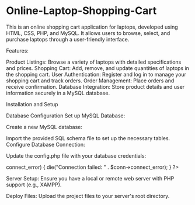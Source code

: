 # Online-Laptop-Shopping-Cart

This is an online shopping cart application for laptops, developed using HTML, CSS, PHP, and MySQL. It allows users to browse, select, and purchase laptops through a user-friendly interface.

Features:

Product Listings: Browse a variety of laptops with detailed specifications and prices.
Shopping Cart: Add, remove, and update quantities of laptops in the shopping cart.
User Authentication: Register and log in to manage your shopping cart and track orders.
Order Management: Place orders and receive confirmation.
Database Integration: Store product details and user information securely in a MySQL database.

Installation and Setup

Database Configuration
Set up MySQL Database:

Create a new MySQL database:

Import the provided SQL schema file to set up the necessary tables.
Configure Database Connection:

Update the config.php file with your database credentials:

<?php
$servername = "localhost";
$username = "your_username";
$password = "your_password";
$dbname = "your_database";
// Create connection
$conn = new mysqli($servername, $username, $password, $dbname);
// Check connection
if ($conn->connect_error) {
  die("Connection failed: " . $conn->connect_error);
}
?>

Server Setup:
Ensure you have a local or remote web server with PHP support (e.g., XAMPP).

Deploy Files:
Upload the project files to your server's root directory.
